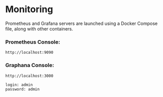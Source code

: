 # Monitoring

Prometheus and Grafana servers are launched using a Docker Compose file, along with other containers.

### Prometheus Console:
```
http://localhost:9090
```
### Graphana Console:
```
http://localhost:3000

login: admin
password: admin
```